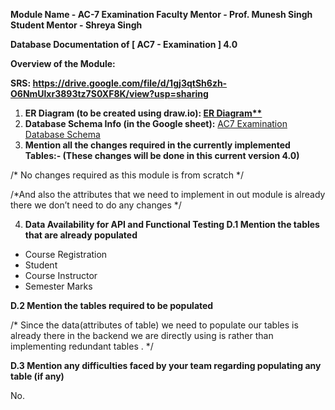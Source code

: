 **Module Name - AC-7 Examination Faculty Mentor - Prof. Munesh Singh Student Mentor - Shreya Singh**

**Database Documentation of [ AC7 - Examination ] 4.0**

**Overview of the Module:**

**SRS: <https://drive.google.com/file/d/1gj3qtSh6zh-O6NmUlxr3893tz7S0XF8K/view?usp=sharing>**

1. **ER Diagram (to be created using draw.io): [ER Diagram**](https://drive.google.com/file/d/1kiaHnHU39-TTozhcM5Pw_KzqHbJCbWGL/view)**
1. **Database Schema Info (in the Google sheet):** [AC7 Examination Database Schema](https://docs.google.com/spreadsheets/d/1-KWAOI-POAOOd875XNfC42W9OQbhHoQbfdvuGP_DgVI/edit?usp=sharing)
1. **Mention all the changes required in the currently implemented Tables:- (These changes will be done in this current version 4.0)**

/\* No changes required as this module is from scratch \*/

/\*And also the attributes that we need to implement in out module is already there we don’t need to do any changes \*/

4. **Data Availability for API and Functional Testing D.1 Mention the tables that are already populated**
- Course Registration
- Student
- Course Instructor
- Semester Marks

**D.2 Mention the tables required to be populated**

/\* Since the data(attributes of table) we need to populate our tables is already there in the backend we are directly using is rather than implementing redundant tables . \*/

**D.3 Mention any difficulties faced by your team regarding populating any table (if any)**

No.
